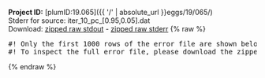 **Project ID:** [plumID:19.065]({{ '/' | absolute_url }}eggs/19/065/)  
Stderr for source:  iter_10_pc_[0.95,0.05].dat   
Download: [zipped raw stdout](iter_10_pc_[0.95,0.05].dat.plumed_master.stdout.txt.zip) - [zipped raw stderr](iter_10_pc_[0.95,0.05].dat.plumed_master.stderr.txt.zip) 
{% raw %}
<pre>
#! Only the first 1000 rows of the error file are shown below
#! To inspect the full error file, please download the zipped raw stderr file above
</pre>
{% endraw %}
